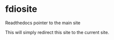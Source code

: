# fdiosite
Readthedocs pointer to the main site

This will simply redirect this site to the current site.

